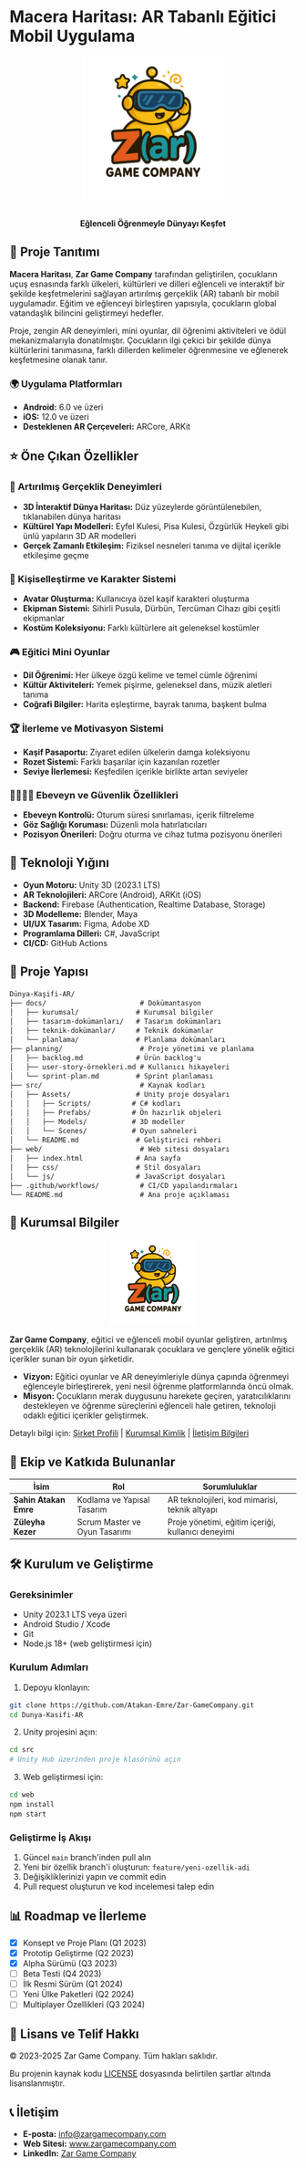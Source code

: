 # Macera Haritası: AR Tabanlı Eğitici Mobil Uygulama

<div align="center">
  <img src="docs/kurumsal/logo.png" alt="Zar Game Company Logo" width="250">
  <br><br>
  <p><strong>Eğlenceli Öğrenmeyle Dünyayı Keşfet</strong></p>
</div>

## 📱 Proje Tanıtımı

**Macera Haritası**, **Zar Game Company** tarafından geliştirilen, çocukların uçuş esnasında farklı ülkeleri, kültürleri ve dilleri eğlenceli ve interaktif bir şekilde keşfetmelerini sağlayan artırılmış gerçeklik (AR) tabanlı bir mobil uygulamadır. Eğitim ve eğlenceyi birleştiren yapısıyla, çocukların global vatandaşlık bilincini geliştirmeyi hedefler.

Proje, zengin AR deneyimleri, mini oyunlar, dil öğrenimi aktiviteleri ve ödül mekanizmalarıyla donatılmıştır. Çocukların ilgi çekici bir şekilde dünya kültürlerini tanımasına, farklı dillerden kelimeler öğrenmesine ve eğlenerek keşfetmesine olanak tanır.

### 🌍 Uygulama Platformları

- **Android:** 6.0 ve üzeri
- **iOS:** 12.0 ve üzeri
- **Desteklenen AR Çerçeveleri:** ARCore, ARKit

## ⭐ Öne Çıkan Özellikler

### 📍 Artırılmış Gerçeklik Deneyimleri
- **3D İnteraktif Dünya Haritası:** Düz yüzeylerde görüntülenebilen, tıklanabilen dünya haritası
- **Kültürel Yapı Modelleri:** Eyfel Kulesi, Pisa Kulesi, Özgürlük Heykeli gibi ünlü yapıların 3D AR modelleri
- **Gerçek Zamanlı Etkileşim:** Fiziksel nesneleri tanıma ve dijital içerikle etkileşime geçme

### 🧩 Kişiselleştirme ve Karakter Sistemi
- **Avatar Oluşturma:** Kullanıcıya özel kaşif karakteri oluşturma
- **Ekipman Sistemi:** Sihirli Pusula, Dürbün, Tercüman Cihazı gibi çeşitli ekipmanlar
- **Kostüm Koleksiyonu:** Farklı kültürlere ait geleneksel kostümler

### 🎮 Eğitici Mini Oyunlar
- **Dil Öğrenimi:** Her ülkeye özgü kelime ve temel cümle öğrenimi
- **Kültür Aktiviteleri:** Yemek pişirme, geleneksel dans, müzik aletleri tanıma
- **Coğrafi Bilgiler:** Harita eşleştirme, bayrak tanıma, başkent bulma

### 🏆 İlerleme ve Motivasyon Sistemi
- **Kaşif Pasaportu:** Ziyaret edilen ülkelerin damga koleksiyonu
- **Rozet Sistemi:** Farklı başarılar için kazanılan rozetler
- **Seviye İlerlemesi:** Keşfedilen içerikle birlikte artan seviyeler

### 👨‍👩‍👧‍👦 Ebeveyn ve Güvenlik Özellikleri
- **Ebeveyn Kontrolü:** Oturum süresi sınırlaması, içerik filtreleme
- **Göz Sağlığı Koruması:** Düzenli mola hatırlatıcıları
- **Pozisyon Önerileri:** Doğru oturma ve cihaz tutma pozisyonu önerileri

## 🔧 Teknoloji Yığını

- **Oyun Motoru:** Unity 3D (2023.1 LTS)
- **AR Teknolojileri:** ARCore (Android), ARKit (iOS)
- **Backend:** Firebase (Authentication, Realtime Database, Storage)
- **3D Modelleme:** Blender, Maya
- **UI/UX Tasarım:** Figma, Adobe XD
- **Programlama Dilleri:** C#, JavaScript
- **CI/CD:** GitHub Actions

## 📂 Proje Yapısı

```
Dünya-Kaşifi-AR/
├── docs/                       # Dokümantasyon
│   ├── kurumsal/              # Kurumsal bilgiler
│   ├── tasarım-dokümanları/   # Tasarım dokümanları
│   ├── teknik-dokümanlar/     # Teknik dokümanlar
│   └── planlama/              # Planlama dokümanları
├── planning/                   # Proje yönetimi ve planlama
│   ├── backlog.md             # Ürün backlog'u
│   ├── user-story-örnekleri.md # Kullanıcı hikayeleri
│   └── sprint-plan.md         # Sprint planlaması
├── src/                        # Kaynak kodları
│   ├── Assets/                # Unity proje dosyaları
│   │   ├── Scripts/          # C# kodları
│   │   ├── Prefabs/          # Ön hazırlık objeleri
│   │   ├── Models/           # 3D modeller
│   │   └── Scenes/           # Oyun sahneleri
│   └── README.md              # Geliştirici rehberi
├── web/                        # Web sitesi dosyaları
│   ├── index.html             # Ana sayfa
│   ├── css/                   # Stil dosyaları
│   └── js/                    # JavaScript dosyaları
├── .github/workflows/          # CI/CD yapılandırmaları
└── README.md                   # Ana proje açıklaması
```

## 🏢 Kurumsal Bilgiler

<div align="center">
  <img src="docs/kurumsal/logo.png" alt="Zar Game Company Logo" width="150">
</div>

**Zar Game Company**, eğitici ve eğlenceli mobil oyunlar geliştiren, artırılmış gerçeklik (AR) teknolojilerini kullanarak çocuklara ve gençlere yönelik eğitici içerikler sunan bir oyun şirketidir.

- **Vizyon:** Eğitici oyunlar ve AR deneyimleriyle dünya çapında öğrenmeyi eğlenceyle birleştirerek, yeni nesil öğrenme platformlarında öncü olmak.
- **Misyon:** Çocukların merak duygusunu harekete geçiren, yaratıcılıklarını destekleyen ve öğrenme süreçlerini eğlenceli hale getiren, teknoloji odaklı eğitici içerikler geliştirmek.

Detaylı bilgi için: [Şirket Profili](docs/kurumsal/şirket-profili.md) | [Kurumsal Kimlik](docs/kurumsal/kurumsal-kimlik.md) | [İletişim Bilgileri](docs/kurumsal/iletişim-bilgileri.md)

## 👥 Ekip ve Katkıda Bulunanlar

| İsim | Rol | Sorumluluklar |
|------|-----|---------------|
| **Şahin Atakan Emre** | Kodlama ve Yapısal Tasarım | AR teknolojileri, kod mimarisi, teknik altyapı |
| **Züleyha Kezer** | Scrum Master ve Oyun Tasarımı | Proje yönetimi, eğitim içeriği, kullanıcı deneyimi |

## 🛠️ Kurulum ve Geliştirme

### Gereksinimler
- Unity 2023.1 LTS veya üzeri
- Android Studio / Xcode
- Git
- Node.js 18+ (web geliştirmesi için)

### Kurulum Adımları
1. Depoyu klonlayın: 
```bash
git clone https://github.com/Atakan-Emre/Zar-GameCompany.git
cd Dunya-Kasifi-AR
```

2. Unity projesini açın:
```bash
cd src
# Unity Hub üzerinden proje klasörünü açın
```

3. Web geliştirmesi için:
```bash
cd web
npm install
npm start
```

### Geliştirme İş Akışı
1. Güncel `main` branch'inden pull alın
2. Yeni bir özellik branch'i oluşturun: `feature/yeni-ozellik-adi`
3. Değişikliklerinizi yapın ve commit edin
4. Pull request oluşturun ve kod incelemesi talep edin

## 📊 Roadmap ve İlerleme

- [x] Konsept ve Proje Planı (Q1 2023)
- [x] Prototip Geliştirme (Q2 2023)
- [x] Alpha Sürümü (Q3 2023)
- [ ] Beta Testi (Q4 2023)
- [ ] İlk Resmi Sürüm (Q1 2024)
- [ ] Yeni Ülke Paketleri (Q2 2024)
- [ ] Multiplayer Özellikleri (Q3 2024)

## 📑 Lisans ve Telif Hakkı

© 2023-2025 Zar Game Company. Tüm hakları saklıdır.

Bu projenin kaynak kodu [LICENSE](LICENSE) dosyasında belirtilen şartlar altında lisanslanmıştır.

## 📞 İletişim

- **E-posta:** info@zargamecompany.com
- **Web Sitesi:** www.zargamecompany.com
- **LinkedIn:** [Zar Game Company](https://linkedin.com/company/zar-game-company)
